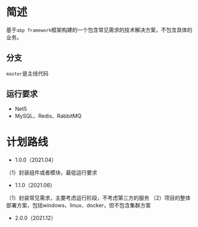 # 简述
基于`abp framework`框架构建的一个包含常见需求的技术解决方案，不包含具体的业务。

## 分支
`master`是主线代码

## 运行要求

- Net5
- MySQL、Redis、RabbitMQ
# 计划路线

- 1.0.0（2021.04）

（1）封装组件或者模块，最低运行要求

- 1.1.0（2021.06）

（1）封装常见需求，主要考虑运行阶段，不考虑第三方的服务
（2）项目的整体部署方案，包括windows、linux、docker，但不包含集群方案

- 2.0.0（2021.12）


